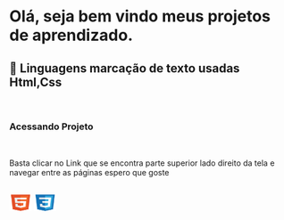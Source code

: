 <h1>Olá, seja bem vindo meus projetos de aprendizado.</h1>
<h2>🌱 Linguagens marcação de texto usadas Html,Css</h2><br>
<h3>Acessando Projeto</h3><br>
<p>Basta clicar no Link que se encontra parte superior lado direito da tela e navegar entre as páginas espero que goste</p>

<div style="display: inline_block"><br>
    <img align="center" alt="Max-HTML" height="30" width="40"
        src="https://raw.githubusercontent.com/devicons/devicon/master/icons/html5/html5-original.svg">
    <img align="center" alt="Max-CSS" height="30" width="40"
        src="https://raw.githubusercontent.com/devicons/devicon/master/icons/css3/css3-original.svg">
</div>        
